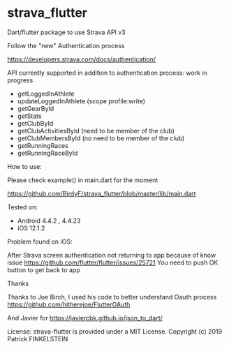 # strava_flutter

Dart/flutter package to use Strava API v3

Follow the "new" Authentication process

https://developers.strava.com/docs/authentication/



API currently supported in addition to authentication process:
work in progress

- getLoggedInAthlete
- updateLoggedInAthlete (scope profile:write)
- getGearById
- getStats
- getClubById
- getClubActivitiesById (need to be member of the club)
- getClubMembersById (no need to be member of the club)
- getRunningRaces
- getRunningRaceById



How to use: 

Please check example() in main.dart for the moment

https://github.com/BirdyF/strava_flutter/blob/master/lib/main.dart


Tested on:
- Android 4.4.2 , 4.4.23
- iOS 12.1.2


Problem found on iOS:

After Strava screen authentication not returning to app
because of know issue
https://github.com/flutter/flutter/issues/25721
You need to push OK button to get back to app


Thanks 

Thanks to Joe Birch, I used his code to better understand Oauth process
https://github.com/hitherejoe/FlutterOAuth

And Javier for https://javiercbk.github.io/json_to_dart/


License:
strava-flutter is provided under a MIT License. Copyright (c) 2019 Patrick FINKELSTEIN
